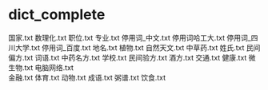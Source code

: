 # dict_complete

国家.txt 
数理化.txt 
职位.txt
专业.txt
停用词_中文.txt
停用词哈工大.txt 
停用词_四川大学.txt
停用词_百度.txt
地名.txt 
植物.txt 
自然天文.txt
中草药.txt
姓氏.txt 
民间偏方.txt
词语.txt
中药名方.txt
学校.txt 
民间验方.txt
酒方.txt
交通.txt 
健康.txt 
微生物.txt 
电脑网络.txt  
金融.txt
体育.txt
动物.txt
成语.txt
粥谱.txt
饮食.txt